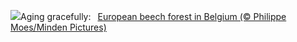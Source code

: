 ![](https://www.bing.com/th?id=OHR.FrostedBeech_EN-US8264026523_UHD.jpg&w=1000)Aging gracefully:&nbsp;&ensp;[European beech forest in Belgium (© Philippe Moes/Minden Pictures)](https://www.bing.com/th?id=OHR.FrostedBeech_EN-US8264026523_UHD.jpg)
<br><br/>
